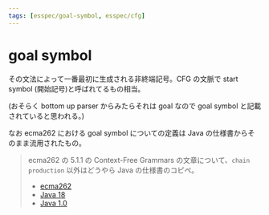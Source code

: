```yaml
---
tags: [esspec/goal-symbol, esspec/cfg]
---
```


# goal symbol

その文法によって一番最初に生成される非終端記号。CFG の文脈で start symbol (開始記号)と呼ばれてるもの相当。

(おそらく bottom up parser からみたらそれは goal なので goal symbol と記載されていると思われる。)

なお ecma262 における goal symbol についての定義は Java の仕様書からそのまま流用されたもの。

> ecma262 の 5.1.1 の Context-Free Grammars の文章について、`chain production` 以外はどうやら Java の仕様書のコピペ。
>
> - [ecma262](https://tc39.es/ecma262/#sec-context-free-grammars)
> - [Java 18](https://docs.oracle.com/javase/specs/jls/se18/html/jls-2.html)
> - [Java 1.0](http://titanium.cs.berkeley.edu/doc/java-langspec-1.0/2.doc.html)